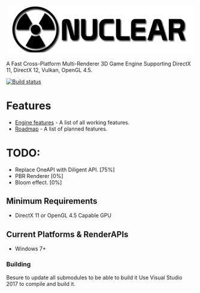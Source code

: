 ![Nuclear Engine Logo](logo.png "Nuclear Engine Logo") 

A Fast Cross-Platform Multi-Renderer 3D Game Engine Supporting DirectX 11, DirectX 12, Vulkan, OpenGL 4.5.

[![Build status](https://ci.appveyor.com/api/projects/status/k7lo2s60aa0gmld2?svg=true)](https://ci.appveyor.com/project/Zone-organization/nuclear-engine) 

# Features
* [Engine features](https://github.com/Zone-organization/Nuclear-Engine/blob/master/FEATURES.md) - A list of all working features.
* [Roadmap](https://github.com/Zone-organization/Nuclear-Engine/blob/master/ROADMAP.md) - A list of planned features. 

# TODO:
  - Replace OneAPI with Diligent API.    [75%]
  - PBR Renderer						 [0%]
  - Bloom effect.						 [0%]

## Minimum Requirements
  - DirectX 11 or OpenGL 4.5 Capable GPU

## Current Platforms & RenderAPIs
  - Windows 7+

### Building
Besure to update all submodules to be able to build it
Use Visual Studio 2017 to compile and build it.
